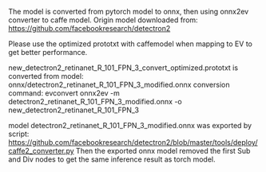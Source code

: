 The model is converted from pytorch model to onnx, then using onnx2ev converter to caffe model. 
Origin model downloaded from: https://github.com/facebookresearch/detectron2 

Please use the optimized prototxt with caffemodel when mapping to EV to get better performance. 

new_detectron2_retinanet_R_101_FPN_3_convert_optimized.prototxt is converted from model: onnx/detectron2_retinanet_R_101_FPN_3_modified.onnx
conversion command: evconvert onnx2ev -m detectron2_retinanet_R_101_FPN_3_modified.onnx -o new_detectron2_retinanet_R_101_FPN_3

model detectron2_retinanet_R_101_FPN_3_modified.onnx was exported by script:
https://github.com/facebookresearch/detectron2/blob/master/tools/deploy/caffe2_converter.py
Then the exported onnx model removed the first Sub and Div nodes to get the same inference result as torch model.
